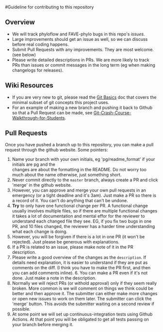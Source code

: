 #Guideline for contributing to this repository

## Overview
- We will track phyloflow and FAVE-phylo bugs in this repo's *issues*.
- Large improvements should get an issue as well, so we can discuss before real coding happens.
- Submit Pull Requests with any improvements. They are most welcome. (see below)
- Please write detailed descriptions in PRs. We are more likely to track PRs than issues or commit 
messages in the long term (eg when making changelogs for releases).

## Wiki Resources

- If you are very new to git, please read the [Git Basics](https://github.com/ncsa/phyloflow/wiki/Git-Basics) doc that covers
  the minimal subset of git concepts this project uses.
- For an example of making a new branch and pushing it back to Github so that a Pull Request can be made, see [Git-Crash-Course-Walkthrough-for-Students](https://github.com/ncsa/phyloflow/wiki/Git-Crash-Course-Walkthrough-for-Students).

## Pull Requests

Once you have pushed a branch up to this repository, you can make a pull
request through the github website. Some pointers: 
1. Name your branch with
your own initials, eg 'pg/readme_format' if your initials are pg and the  
changes are about the formatting in the README. Do not worry too much about the name
otherwise, just something short.
2. Never commit directly to the `master` branch, always create a PR and click
'merge' in the github website.
3. However, you can approve and merge your own pull requests in an emergency
(or a tight deadline and it's 3am). Just make a PR so there is a record of it.
You can't do anything that can't be undone.
4. **Try** to only have one functional change per PR. A functional change
usually involves multiple files, so if there are multiple functional changes it takes a
lot of documentation and mental effor for the reviewer to understand each
changed file they see. EG, if you fix two bugs in one PR, and 10 files
changed, the reviewer has a harder time understanding what each change is
doing.  
5. However, you will be forgiven if there is a lot in one PR (it won't
be rejected). Just please be generous with explanations.
6. If a PR is related to an issue, please make note of it in the PR
description.  
6. Please write a good overview of the changes as the `description`. If details
need explanation, it is easier to understand if they are put as comments on the
diff. (I think you have to make the PR first, and then you can add comments
inline).  6. You can make a PR even if it's not done. Just make a note in the
description. 
7. Normally we will reject PRs (or withold approval) only if
they seem really broken. More common is we will comment on things we think
could be better and then approve it. The submitter can either make more changes
or open new issues to work on them later. The submitter can click the 'merge'
button. This avoids the submitter waiting on a second review if possible.
8. At some point we will set up continuous-integration tests using
Github Actions. At that point you will be obligated to get all tests passing on
your branch before merging it.

